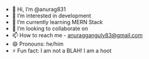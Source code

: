 - 👋 Hi, I’m @anurag831
- 👀 I’m interested in development
- 🌱 I’m currently learning MERN Stack
- 💞️ I’m looking to collaborate on 
- 📫 How to reach me - anuragganguly83@gmail.com
- 😄 Pronouns: he/him
- ⚡ Fun fact: I am not a BLAH! I am a hoot

<!---
anurag831/anurag831 is a ✨ special ✨ repository because its `README.md` (this file) appears on your GitHub profile.
You can click the Preview link to take a look at your changes.
--->
